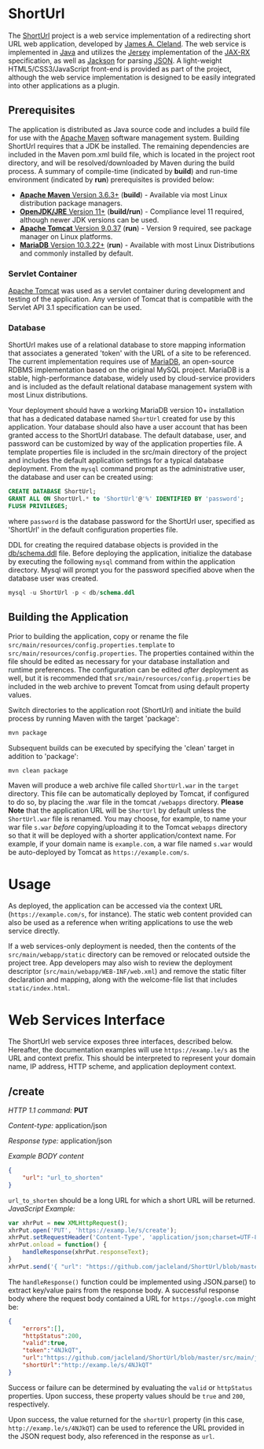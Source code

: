 ShortUrl
========
The [ShortUrl](https://github.com/jacleland/ShortUrl) project is a web service implementation of a redirecting short URL web application, developed by [James A. Cleland](mailto:jcleland@jamescleland.com). The web service is implemented in [Java](https://openjdk.java.net/) and utilizes the [Jersey](https://eclipse-ee4j.github.io/jersey/) implementation of the [JAX-RX](https://github.com/jax-rs) specification, as well as [Jackson](https://github.com/FasterXML/jackson) for parsing [JSON](https://www.json.org/json-en.html). A light-weight HTML5/CSS3/JavaScript front-end is provided as part of the project, although the web service implementation is designed to be easily integrated into other applications as a plugin.


## Prerequisites
The application is distributed as Java source code and includes a build file for use with the [Apache Maven](https://maven.apache.org/) software management system. Building ShortUrl requires that a JDK be installed. The remaining dependencies are included in the Maven pom.xml build file, which is located in the project root directory, and will be resolved/downloaded by Maven during the build process. A summary of compile-time (indicated by **build**) and run-time environment (indicated by **run**) prerequisites is provided below:

* [**Apache Maven** Version 3.6.3+](apache-maven-3.6.3-bin.tar.gz) (**build**)  - Available via most Linux distribution package managers.
* [**OpenJDK/JRE** Version 11+](https://openjdk.java.net/) (**build/run**) - Compliance level 11 required, although newer JDK versions can be used.
* [**Apache Tomcat** Version 9.0.37](https://tomcat.apache.org/download-90.cgi)  (**run**) - Version 9 required, see package manager on Linux platforms.
* [**MariaDB** Version 10.3.22+](https://mariadb.org/) (**run**) - Available with most Linux Distributions and commonly installed by default.

### Servlet Container
[Apache Tomcat](http://tomcat.apache.org/) was used as a servlet container during development and testing of the application. Any version of Tomcat that is compatible with the Servlet API 3.1 specification can be used.

### Database
ShortUrl makes use of a relational database to store mapping information that associates a generated 'token' with the URL of a site to be referenced. The current implementation requires use of [MariaDB](https://mariadb.org/), an open-source RDBMS implementation based on the original MySQL project. MariaDB is a stable, high-performance database, widely used by cloud-service providers and is included as the default relational database management system with most Linux distributions.

Your deployment should have a working MariaDB version 10+ installation that has a dedicated database named `ShortUrl` created for use by this application. Your database should also have a user account that has been granted access to the ShortUrl database. The default database, user, and password can be customized by way of the application properties file. A template properties file is included in the src/main directory of the project and includes the default application settings for a typical database deployment. From the `mysql` command prompt as the administrative user, the database and user can be created using:

```sql
CREATE DATABASE ShortUrl;
GRANT ALL ON ShortUrl.* to 'ShortUrl'@'%' IDENTIFIED BY 'password';
FLUSH PRIVILEGES;
```
where `password` is the database password for the ShortUrl user, specified as 'ShortUrl' in the default configuration properties file.

DDL for creating the required database objects is provided in the [db/schema.ddl](https://github.com/jacleland/ShortUrl/blob/master/db/schema.ddl) file. Before deploying the application, initialize the database by executing the following `mysql` command from within the application directory. Mysql will prompt you for the password specified above when the database user was created.

```sql
mysql -u ShortUrl -p < db/schema.ddl
```

## Building the Application
Prior to building the application, copy or rename the file `src/main/resources/config.properties.template` to `src/main/resources/config.properties`. The properties contained within the file should be edited as necessary for your database installation and runtime preferences. The configuration can be edited *after* deployment as well, but it is recommended that `src/main/resources/config.properties` be included in the web archive to prevent Tomcat from using default property values.

Switch directories to the application root (ShortUrl) and initiate the build process by running Maven with the target 'package':

```bash
mvn package
```
Subsequent builds can be executed by specifying the 'clean' target in addition to 'package':

```bash
mvn clean package
```
Maven will produce a web archive file called `ShortUrl.war` in the `target` directory. This file can be automatically deployed by Tomcat, if configured to do so, by placing the .war file in the tomcat `/webapps` directory. **Please Note** that the application URL will be `ShortUrl` by default unless the `ShortUrl.war` file is renamed. You may choose, for example, to name your war file `s.war` *before* copying/uploading it to the Tomcat `webapps` directory so that it will be deployed with a shorter application/context name. For example, if your domain name is `example.com`, a war file named `s.war` would be auto-deployed by Tomcat as `https://example.com/s`.

# Usage
As deployed, the application can be accessed via the context URL (`https://example.com/s`, for instance). The static web content provided can also be used as a reference when writing applications to use the web service directly. 

If a web services-only deployment is needed, then the contents of the `src/main/webapp/static` directory can be removed or relocated outside the project tree. App developers may also wish to review the deployment descriptor (`src/main/webapp/WEB-INF/web.xml`) and remove the static filter declaration and mapping, along with the welcome-file list that includes `static/index.html`.

# Web Services Interface
The ShortUrl web service exposes three interfaces, described below. Hereafter, the documentation examples will use `https://examp.le/s` as the URL and context prefix. This should be interpreted to represent your domain name, IP address, HTTP scheme, and application deployment context.

## /create
*HTTP 1.1 command:* **PUT** 

*Content-type:* application/json

*Response type:* application/json

*Example BODY content*

```json
{
	"url": "url_to_shorten"
}
```
`url_to_shorten` should be a long URL for which a short URL will be returned. 
*JavaScript Example:*

```javascript
var xhrPut = new XMLHttpRequest();
xhrPut.open('PUT', 'https://examp.le/s/create');
xhrPut.setRequestHeader('Content-Type', 'application/json;charset=UTF-8');
xhrPut.onload = function() {
	handleResponse(xhrPut.responseText);
}
xhrPut.send('{ "url": "https://github.com/jacleland/ShortUrl/blob/master/src/main/java/com/jamescleland/webservices/ShortUrl/servlet/UrlService.java" }');
```
The `handleResponse()` function could be implemented using JSON.parse() to extract key/value pairs from the response body. A successful response body where the request body contained a URL for `https://google.com` might be:

```json
{
	"errors":[],
	"httpStatus":200,
	"valid":true,
	"token":"4NJkQT",
	"url":"https://github.com/jacleland/ShortUrl/blob/master/src/main/java/com/jamescleland/webservices/ShortUrl/servlet/UrlService.java",
	"shortUrl":"http://examp.le/s/4NJkQT"
}
```
Success or failure can be determined by evaluating the `valid` or `httpStatus` properties. Upon success, these property values should be `true` and `200`, respectively.

Upon success, the value returned for the `shortUrl` property (in this case, `http://examp.le/s/4NJkQT`) can be used to reference the URL provided in the JSON request body, also referenced in the response as `url`.

